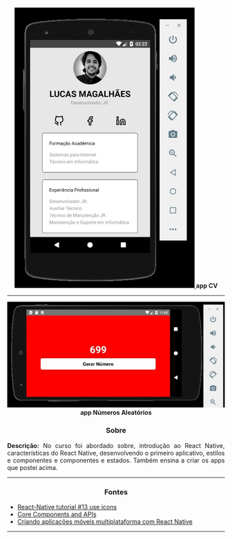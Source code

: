 <p align="center">
  <a href="#">
    <img 
         src="https://github.com/lucasrmagalhaes/criandoAplicacoesMoveis-ReactNative/blob/main/appCV/android/app/src/assets/appCV.jpg" 
         alt="app CV" 
    />
  </a>
  <strong>app CV</strong>
</p>

<hr />

<p align="center">
  <a href="#">
    <img 
         src="https://github.com/lucasrmagalhaes/criandoAplicacoesMoveis-ReactNative/blob/main/appNumeroAleatorio/android/app/src/assets/numeroAleatorio.jpg" 
         alt="app Números Aleatórios" 
    />
  </a>
  <strong>app Números Aleatórios</strong>
</p>

<h3 align="center">Sobre</h3>
<p align="justify">
  <strong>Descrição:</strong> No curso foi abordado sobre, introdução ao React Native, características do React Native, desenvolvendo o primeiro aplicativo, estilos e componentes e componentes e estados. Também ensina a criar os apps que postei acima.
</p>
<hr />
<h3 align="center">Fontes</h5>
<ul>
    <li><a href="https://www.youtube.com/watch?v=O8bB2fT8fwk">React-Native tutorial #13 use icons</a></li>
    <li><a href="https://reactnative.dev/docs/components-and-apis">Core Components and APIs</a></li>
    <li><a href="https://web.digitalinnovation.one/course/criando-aplicacoes-moveis-multiplataforma-com-react-native/learning/a200bfab-d014-4149-92a4-45fb6eb8ea30/">Criando aplicações móveis multiplataforma com React Native</a></li>
</ul>
<hr />
